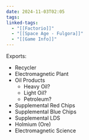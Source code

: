 ```yaml
---
date: 2024-11-03T02:05
tags: 
linked-tags:
  - "[[Factorio]]"
  - "[[Space Age - Fulgora]]"
  - "[[Game Info]]"
---
```

Exports:
- Recycler
- Electromagnetic Plant
- Oil Products
	- Heavy Oil?
	- Light Oil?
	- Petroleum?
- Supplemental Red Chips
- Supplemental Blue Chips
- Supplemental LDS
- Holmium (Ore)
- Electromagnetic Science

